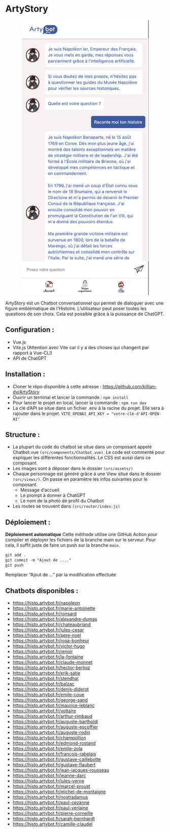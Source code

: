 
# ArtyStory
<p align="center">
  <img src="./src/assets/preview-arty.png" style="width: 400px">
</p>
ArtyStory est un Chatbot conversationnel qui permet de dialoguer avec une figure emblématique de l'Histoire. L’utilisateur peut poser toutes les questions de son choix. Cela est possible grâce à la puissance de ChatGPT.

## Configuration :
- Vue.js
- Vite.js (Attention avec Vite car il y a des choses qui changent par rapport à Vue-CLI)
- API de ChatGPT

## Installation :
* Cloner le répo disponible à cette adresse : https://github.com/killian-dv/ArtyStory
* Ouvrir un terminal et lancer la commande :
`npm install`
* Pour lancer le projet en local, lancer la commande :
`npm run dev`
* La clé d’API se situe dans un fichier .env à la racine du projet.  Elle sera à rajouter dans le projet.
`VITE_OPENAI_API_KEY = "votre-clé-d'API-OPEN-AI"`

## Structure :

 * La plupart du code du chatbot se situe dans un composant appelé Chatbot.vue `(src/components/Chatbot.vue)`. Le code est commenté pour expliquer les différentes fonctionnalités. Le CSS est aussi dans ce composant.
 * Les images sont à déposer dans le dossier `(src/assets/)`
 * Chaque personnage est généré grâce à une View situé dans le dossier `(src/views/)`. On passe en paramètre les infos suivantes pour le composant. 
   - Message d’accueil
   - Le prompt à donner à ChatGPT
   - Le nom de la photo de profil du Chatbot
 * Les routes se trouvent dans `(src/router/index.js)`

## Déploiement :

**Déploiement automatique**
Cette méthode utilise une GitHub Action pour compiler et déployer les fichiers de la branche main sur le serveur. Pour cela, il suffit juste de faire un push sur la branche `main`.

    git add .
    git commit -m "Ajout de ...."
    git push

Remplacer “Ajout de ...” par la modification effectuée

## Chatbots disponibles :

* https://histo.artybot.fr/napoleon
* https://histo.artybot.fr/marie-antoinette
* https://histo.artybot.fr/ronsard
* https://histo.artybot.fr/alexandre-dumas
* https://histo.artybot.fr/chateaubriand
* https://histo.artybot.fr/jules-cesar
* https://histo.artybot.fr/pere-noel
* https://histo.artybot.fr/rosa-bonheur
* https://histo.artybot.fr/victor-hugo
* https://histo.artybot.fr/renoir
* https://histo.artybot.fr/la-fontaine
* https://histo.artybot.fr/claude-monnet
* https://histo.artybot.fr/hector-berlioz
* https://histo.artybot.fr/erik-satie
* https://histo.artybot.fr/stendhal
* https://histo.artybot.fr/balzac
* https://histo.artybot.fr/denis-diderot
* https://histo.artybot.fr/emile-coue
* https://histo.artybot.fr/george-sand
* https://histo.artybot.fr/maurice-leblanc
* https://histo.artybot.fr/voltaire
* https://histo.artybot.fr/arthur-rimbaud
* https://histo.artybot.fr/auguste-bartholdi
* https://histo.artybot.fr/auguste-escoffier
* https://histo.artybot.fr/auguste-rodin
* https://histo.artybot.fr/champollion
* https://histo.artybot.fr/edmond-rostand
* https://histo.artybot.fr/emile-zola
* https://histo.artybot.fr/francois-rabelais
* https://histo.artybot.fr/gustave-caillebotte
* https://histo.artybot.fr/gustave-flaubert
* https://histo.artybot.fr/jean-jacques-rousseau
* https://histo.artybot.fr/jeanne-darc
* https://histo.artybot.fr/jules-verne
* https://histo.artybot.fr/marcel-proust
* https://histo.artybot.fr/michel-de-montaigne
* https://histo.artybot.fr/nostradamus
* https://histo.artybot.fr/paul-cezanne
* https://histo.artybot.fr/paul-verlaine
* https://histo.artybot.fr/pierre-corneille
* https://histo.artybot.fr/sarah-bernhardt
* https://histo.artybot.fr/camille-claudel